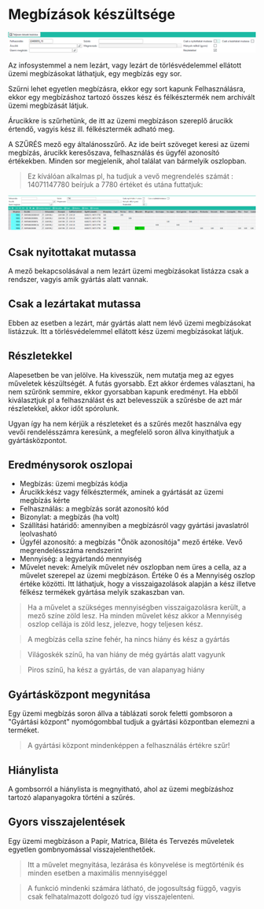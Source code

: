 # Megbízások készültsége

![alt text](image-23.png)

Az infosystemmel a nem lezárt, vagy lezárt de törlésvédelemmel ellátott üzemi megbízásokat láthatjuk, egy megbízás egy sor.

Szűrni lehet egyetlen megbízásra, ekkor egy sort kapunk
Felhasználásra, ekkor egy megbízáshoz tartozó összes kész és félkésztermék nem archivált üzemi megbízását látjuk.

Árucikkre is szűrhetünk, de itt az üzemi megbízáson szereplő árucikk értendő, vagyis kész ill. félkésztermék adható meg.

A SZŰRÉS mező egy általánosszűrő. Az ide beírt szöveget keresi az üzemi megbízás, árucikk keresőszava, felhasználás és ügyfél azonosító értékekben.
Minden sor megjelenik, ahol találat van bármelyik oszlopban.

> Ez kíválóan alkalmas pl, ha tudjuk a vevő megrendelés számát : 14071147780
> beírjuk a 7780 értéket és utána futtatjuk:

![alt text](image-34.png)

## Csak nyitottakat mutassa

A mező bekapcsolásával a nem lezárt üzemi megbízásokat listázza csak a rendszer, vagyis amik gyártás alatt vannak.

## Csak a lezártakat mutassa

Ebben az esetben a lezárt, már gyártás alatt nem lévő üzemi megbízásokat listázzuk. Itt a törlésvédelemmel ellátott kész üzemi megbízásokat látjuk.

## Részletekkel

Alapesetben be van jelölve. Ha kivesszük, nem mutatja meg az egyes műveletek készültségét. A futás gyorsabb.
Ezt akkor érdemes választani, ha nem szűrönk semmire, ekkor gyorsabban kapunk eredményt. Ha ebből kiválasztjuk pl a felhasználást és azt belevesszük a szűrésbe de azt már részletekkel, akkor időt spórolunk.

Ugyan így ha nem kérjük a részleteket és a szűrés mezőt használva egy vevői rendelésszámra keresünk, a megfelelő soron állva kinyithatjuk a gyártásközpontot.

## Eredménysorok oszlopai

- Megbízás: üzemi megbízás kódja
- Árucikk:kész vagy félkésztermék, aminek a gyártását az üzemi megbízás kérte
- Felhasználás: a megbízás sorát azonosító kód
- Bizonylat: a megbízás (ha volt)
- Szállítási határidő: amennyiben a megbízásról vagy gyártási javaslatról leolvasható
- Ügyfél azonosító: a megbízás "Önök azonosítója" mező értéke. Vevő megrendelésszáma rendszerint
- Mennyiség: a legyártandó mennyiség
- Művelet nevek: Amelyik művelet név oszlopban nem üres a cella, az a művelet szerepel az üzemi megbízáson. Értéke 0 és a Mennyiség oszlop értéke közötti. Itt láthatjuk, hogy a visszaigazolások alapján a kész illetve félkész termékek gyártása melyik szakaszban van.

> Ha a művelet a szükséges mennyiségben visszaigazolásra került, a mező színe zöld lesz.
> Ha minden művelet kész akkor a Mennyiség oszlop cellája is zöld lesz, jelezve, hogy teljesen kész.

> A megbízás cella színe fehér, ha nincs hiány és kész a gyártás

> Világoskék színű, ha van hiány de még gyártás alatt vagyunk

> Piros színű, ha kész a gyártás, de van alapanyag hiány

## Gyártásközpont megynitása

Egy üzemi megbízás soron állva a táblázati sorok feletti gombsoron a "Gyártási központ" nyomógombbal tudjuk a gyártási központban elemezni a terméket.

> A gyártási központ mindenképpen a felhasználás értékre szűr!

## Hiánylista

A gombsorról a hiánylista is megnyitható, ahol az üzemi megbízáshoz tartozó alapanyagokra történi a szűrés.

## Gyors visszajelentések

Egy üzemi megbízáson a Papír, Matrica, Biléta és Tervezés műveletek egyetlen gombnyomással visszajelenthetőek.

> Itt a művelet megnyitása, lezárása és könyvelése is megtörténik és minden esetben a maximális mennyiséggel

> A funkció mindenki számára látható, de jogosultság függő, vagyis csak felhatalmazott dolgozó tud így visszajelenteni.